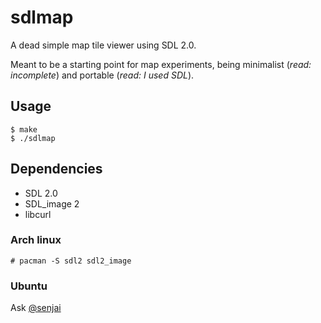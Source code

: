 # sdlmap

A dead simple map tile viewer using SDL 2.0.

Meant to be a starting point for map experiments, being minimalist (*read: incomplete*) and portable (*read: I used SDL*).

## Usage

```
$ make
$ ./sdlmap
```

## Dependencies

* SDL 2.0
* SDL\_image 2
* libcurl

### Arch linux

```
# pacman -S sdl2 sdl2_image
```

### Ubuntu

Ask [@senjai](https://github.com/senjai)



